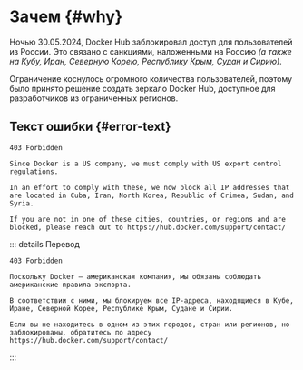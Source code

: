 # Зачем {#why}

Ночью 30.05.2024, Docker Hub заблокировал доступ для пользователей из России. Это связано с санкциями, наложенными на Россию _(а также на Кубу, Иран, Северную Корею, Республику Крым, Судан и Сирию)_.

Ограничение коснулось огромного количества пользователей, поэтому было принято решение создать зеркало Docker Hub, доступное для разработчиков из ограниченных регионов.

## Текст ошибки {#error-text}

```
403 Forbidden

Since Docker is a US company, we must comply with US export control regulations.

In an effort to comply with these, we now block all IP addresses that are located in Cuba, Iran, North Korea, Republic of Crimea, Sudan, and Syria.

If you are not in one of these cities, countries, or regions and are blocked, please reach out to https://hub.docker.com/support/contact/
```

::: details Перевод

```
403 Forbidden

Поскольку Docker — американская компания, мы обязаны соблюдать американские правила экспорта.

В соответствии с ними, мы блокируем все IP-адреса, находящиеся в Кубе, Иране, Северной Корее, Республике Крым, Судане и Сирии.

Если вы не находитесь в одном из этих городов, стран или регионов, но заблокированы, обратитесь по адресу https://hub.docker.com/support/contact/
```

:::
